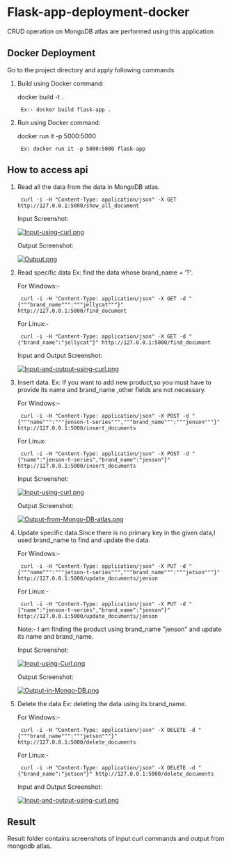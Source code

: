 # Flask-app-deployment-docker
CRUD operation on MongoDB atlas are performed using this application

## Docker Deployment

Go to the project directory and apply following commands

1. Build using Docker command:

	docker build -t <docker-image-name> .
	
		Ex:- docker build flask-app .
2. Run using Docker command:

	docker run it -p 5000:5000 <docker-image-name>
	
		Ex: docker run it -p 5000:5000 flask-app

## How to access api

1. Read all the data from the data in MongoDB atlas.

		curl -i -H "Content-Type: application/json" -X GET http://127.0.0.1:5000/show_all_document
		
  	Input Screenshot:

	[![Input-using-curl.png](https://i.postimg.cc/65QrF5Bs/Input-using-curl.png)](https://postimg.cc/XXTBCWZx)
	
	Output Screenshot:
	
	[![Output.png](https://i.postimg.cc/B6qLDM6W/Output.png)](https://postimg.cc/qt5vHcyQ)
	

2. Read specific data Ex: find the data whose brand_name = '?'.
	
	For Windows:-
	
		curl -i -H "Content-Type: application/json" -X GET -d "{"""brand_name""":"""jellycat"""}" http://127.0.0.1:5000/find_document		

	For Linux:-
	
		curl -i -H "Content-Type: application/json" -X GET -d "{"brand_name":"jellycat"}" http://127.0.0.1:5000/find_document	
		
	Input and Output Screenshot:
	
	[![Input-and-output-using-curl.png](https://i.postimg.cc/C5RKHtp2/Input-and-output-using-curl.png)](https://postimg.cc/y3zB7Ldh)
	

3. Insert data. Ex: If you want to add new product,so you must have to provide its name and brand_name ,other fields are not necessary.

	For Windows:-
	
		curl -i -H "Content-Type: application/json" -X POST -d "{"""name""":"""jenson-t-series""","""brand_name""":"""jenson"""}" http://127.0.0.1:5000/insert_documents

	For Linux:
	
		curl -i -H "Content-Type: application/json" -X POST -d "{"name":"jenson-t-series","brand_name":"jenson"}" http://127.0.0.1:5000/insert_documents
		
	Input Screenshot:
	
	[![Input-using-curl.png](https://i.postimg.cc/W4sbftPg/Input-using-curl.png)](https://postimg.cc/9DNhDm0Q)
	
	Output Screenshot:
	
	[![Output-from-Mongo-DB-atlas.png](https://i.postimg.cc/pVm8BcCx/Output-from-Mongo-DB-atlas.png)](https://postimg.cc/5jM643Dk)		
	

4. Update specific data.Since there is no primary key in the given data,I used brand_name to find and update the data.

	For Windows:-
	
		curl -i -H "Content-Type: application/json" -X PUT -d "{"""name""":"""jetson-t-series""","""brand_name""":"""jetson"""}" http://127.0.0.1:5000/update_documents/jenson


	For Linux:-
	
		curl -i -H "Content-Type: application/json" -X PUT -d "{"name":"jenson-t-series","brand_name":"jenson"}" http://127.0.0.1:5000/update_documents/jenson

	Note:- I am finding the product using brand_name "jenson" and update its name and brand_name.
	
	Input Screenshot:
	
	[![Input-using-Curl.png](https://i.postimg.cc/52VCb4VN/Input-using-Curl.png)](https://postimg.cc/XpsJg0qT)
	
	Output Screenshot:
	
	[![Output-in-Mongo-DB.png](https://i.postimg.cc/fbHtcY0J/Output-in-Mongo-DB.png)](https://postimg.cc/yJZ8BgjH)
	

5. Delete the data Ex: deleting the data using its brand_name.

	For Windows:-
	
		curl -i -H "Content-Type: application/json" -X DELETE -d "{"""brand_name""":"""jetson"""}" http://127.0.0.1:5000/delete_documents

	For Linux:-
	
		curl -i -H "Content-Type: application/json" -X DELETE -d "{"brand_name":"jetson"}" http://127.0.0.1:5000/delete_documents
		
	Input and Output Screenshot:
	
	[![Input-and-output-using-curl.png](https://i.postimg.cc/Vs0rtrsk/Input-and-output-using-curl.png)](https://postimg.cc/Z0Z5tqyG)

## Result

Result folder contains screenshots of input curl commands and output from mongodb atlas.
